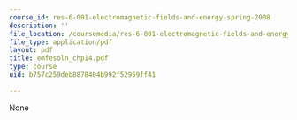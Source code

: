 ```yaml
---
course_id: res-6-001-electromagnetic-fields-and-energy-spring-2008
description: ''
file_location: /coursemedia/res-6-001-electromagnetic-fields-and-energy-spring-2008/b757c259deb8878404b992f52959ff41_emfesoln_chp14.pdf
file_type: application/pdf
layout: pdf
title: emfesoln_chp14.pdf
type: course
uid: b757c259deb8878404b992f52959ff41

---
```

None